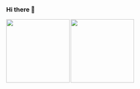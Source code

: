 ### Hi there 👋

<!--
**Naoki0618/Naoki0618** is a ✨ _special_ ✨ repository because its `README.md` (this file) appears on your GitHub profile.

Here are some ideas to get you started:

- 🔭 I’m currently working on ...
- 🌱 I’m currently learning ...
- 👯 I’m looking to collaborate on ...
- 🤔 I’m looking for help with ...
- 💬 Ask me about ...
- 📫 How to reach me: ...
- 😄 Pronouns: ...
- ⚡ Fun fact: ...
-->

<!-- <a href="https://github.com/Naoki0618">
  <img align="left" height="170px" src="https://github-readme-stats.vercel.app/api?username=Naoki0618&count_private=true&show_icons=true&theme=dracula" />
</a>
<a href="https://github.com/Naoki0618">
  <img align="left" height="170px" src="https://github-readme-stats.vercel.app/api/top-langs/?username=Naoki0618&layout=compact&theme=dracula" />
</a>
 -->
<img align="left" height="170px" src="https://github-readme-stats.vercel.app/api?username=Naoki0618&count_private=true&show_icons=true&theme=dracula" />
<img align="left" height="170px" src="https://github-readme-stats.vercel.app/api/top-langs/?username=Naoki0618&layout=compact&theme=dracula" />
